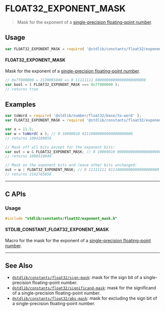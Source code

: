 <!--

@license Apache-2.0

Copyright (c) 2022 The Stdlib Authors.

Licensed under the Apache License, Version 2.0 (the "License");
you may not use this file except in compliance with the License.
You may obtain a copy of the License at

   http://www.apache.org/licenses/LICENSE-2.0

Unless required by applicable law or agreed to in writing, software
distributed under the License is distributed on an "AS IS" BASIS,
WITHOUT WARRANTIES OR CONDITIONS OF ANY KIND, either express or implied.
See the License for the specific language governing permissions and
limitations under the License.

-->

# FLOAT32_EXPONENT_MASK

> Mask for the exponent of a [single-precision floating-point number][ieee754].

<section class="usage">

## Usage

<!-- eslint-disable id-length -->

```javascript
var FLOAT32_EXPONENT_MASK = require( '@stdlib/constants/float32/exponent-mask' );
```

#### FLOAT32_EXPONENT_MASK

Mask for the exponent of a [single-precision floating-point number][ieee754].

<!-- eslint-disable id-length -->

```javascript
// 0x7f800000 = 2139095040 => 0 11111111 00000000000000000000000
var bool = ( FLOAT32_EXPONENT_MASK === 0x7f800000 );
// returns true
```

</section>

<!-- /.usage -->

<section class="notes">

</section>

<!-- /.notes -->

<section class="examples">

## Examples

<!-- eslint no-undef: "error" -->

```javascript
var toWord = require( '@stdlib/number/float32/base/to-word' );
var FLOAT32_EXPONENT_MASK = require( '@stdlib/constants/float32/exponent-mask' );

var x = 11.5;
var w = toWord( x ); // 0 10000010 01110000000000000000000
// returns 1094189056

// Mask off all bits except for the exponent bits:
var out = w & FLOAT32_EXPONENT_MASK; // 0 10000010 00000000000000000000000
// returns 1090519040

// Mask on the exponent bits and leave other bits unchanged:
out = w | FLOAT32_EXPONENT_MASK; // 0 11111111 01110000000000000000000
// returns 2142765056
```

</section>

<!-- /.examples -->

<!-- C interface documentation. -->

* * *

<section class="c">

## C APIs

<!-- Section to include introductory text. Make sure to keep an empty line after the intro `section` element and another before the `/section` close. -->

<section class="intro">

</section>

<!-- /.intro -->

<!-- C usage documentation. -->

<section class="usage">

### Usage

```c
#include "stdlib/constants/float32/exponent_mask.h"
```

#### STDLIB_CONSTANT_FLOAT32_EXPONENT_MASK

Macro for the mask for the exponent of a [single-precision floating-point number][ieee754].

</section>

<!-- /.usage -->

<!-- C API usage notes. Make sure to keep an empty line after the `section` element and another before the `/section` close. -->

<section class="notes">

</section>

<!-- /.notes -->

<!-- C API usage examples. -->

<section class="examples">

</section>

<!-- /.examples -->

</section>

<!-- /.c -->

<!-- Section for related `stdlib` packages. Do not manually edit this section, as it is automatically populated. -->

<section class="related">

* * *

## See Also

-   <span class="package-name">[`@stdlib/constants/float32/sign-mask`][@stdlib/constants/float32/sign-mask]</span><span class="delimiter">: </span><span class="description">mask for the sign bit of a single-precision floating-point number.</span>
-   <span class="package-name">[`@stdlib/constants/float32/significand-mask`][@stdlib/constants/float32/significand-mask]</span><span class="delimiter">: </span><span class="description">mask for the significand of a single-precision floating-point number.</span>
-   <span class="package-name">[`@stdlib/constants/float32/abs-mask`][@stdlib/constants/float32/abs-mask]</span><span class="delimiter">: </span><span class="description">mask for excluding the sign bit of a single-precision floating-point number.</span>

</section>

<!-- /.related -->

<!-- Section for all links. Make sure to keep an empty line after the `section` element and another before the `/section` close. -->

<section class="links">

[ieee754]: https://en.wikipedia.org/wiki/IEEE_754-1985

<!-- <related-links> -->

[@stdlib/constants/float32/sign-mask]: https://github.com/stdlib-js/stdlib/tree/develop/lib/node_modules/%40stdlib/constants/float32/sign-mask

[@stdlib/constants/float32/significand-mask]: https://github.com/stdlib-js/stdlib/tree/develop/lib/node_modules/%40stdlib/constants/float32/significand-mask

[@stdlib/constants/float32/abs-mask]: https://github.com/stdlib-js/stdlib/tree/develop/lib/node_modules/%40stdlib/constants/float32/abs-mask

<!-- </related-links> -->

</section>

<!-- /.links -->
